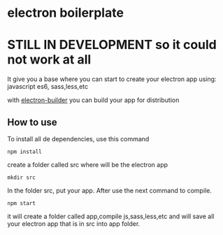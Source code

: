 # electron boilerplate

# **STILL IN DEVELOPMENT** so it could not work at all

It give you a base where you can start to create your electron app using:
javascript es6, sass,less,etc

with [electron-builder](https://github.com/electron-userland/electron-builder)
you can build your app for distribution

## How to use

To install all de dependencies, use this command
```
npm install
```

create a folder called src where will be the electron app
```
mkdir src
```

In the folder src, put your app.
After use the next command to compile.

```
npm start
```
it will create a folder called app,compile js,sass,less,etc and will save all
your electron app that is in src into app folder.
